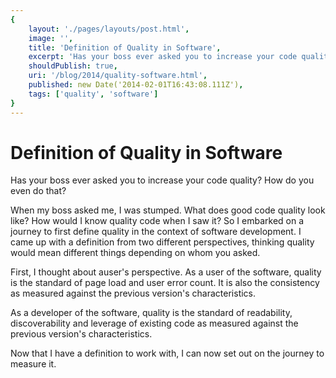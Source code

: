 ```yaml
---
{
    layout: './pages/layouts/post.html',
    image: '',
    title: 'Definition of Quality in Software',
    excerpt: 'Has your boss ever asked you to increase your code quality? How did you do that?',
    shouldPublish: true,
    uri: '/blog/2014/quality-software.html',
    published: new Date('2014-02-01T16:43:08.111Z'),
    tags: ['quality', 'software']
}
---
```

# Definition of Quality in Software

Has your boss ever asked you to increase your code quality? How do you even do that?

When my boss asked me, I was stumped. What does good code quality look like? How would I know quality code when I saw it? So I embarked on a journey to first define quality in the context of software development. I came up with a definition from two different perspectives, thinking quality would mean different things depending on whom you asked.

First, I thought about auser's perspective. As a user of the software, quality is the standard of page load and user error count. It is also the consistency as measured against the previous version's characteristics.

As a developer of the software, quality is the standard of readability, discoverability and leverage of existing code as measured against the previous version's characteristics.

Now that I have a definition to work with, I can now set out on the journey to measure it.
